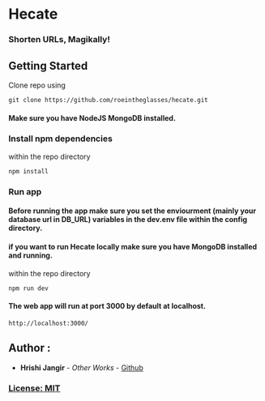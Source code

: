 # Hecate
### Shorten URLs, Magikally!

## Getting Started  

Clone repo using

```
git clone https://github.com/roeintheglasses/hecate.git
```
#### Make sure you have NodeJS MongoDB installed.

### Install npm dependencies

within the repo directory

```
npm install
```

### Run app

#### Before running the app make sure you set the enviourment (mainly your database url in DB_URL) variables in the dev.env file within the config directory.
#### if you want to run Hecate locally make sure you have MongoDB installed and running.

within the repo directory

```
npm run dev
```

#### The web app will run at port 3000 by default at localhost.

```
http://localhost:3000/
```


## Author :

*  **Hrishi Jangir** - *Other Works* - [Github](https://github.com/roeintheglasses)

### [License: MIT](LICENSE.md)  
